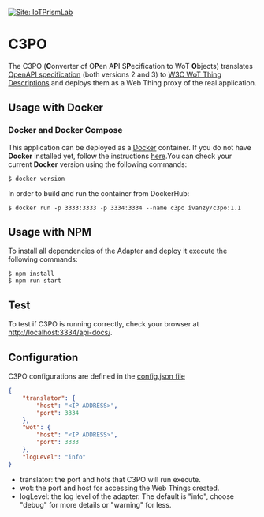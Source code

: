 [![Site: IoTPrismLab](https://img.shields.io/badge/site-IoT%20Prism%20Lab-blue)](http://iot-prism-lab.nws.cs.unibo.it/)

# C3PO
The C3PO (**C**onverter of O**P**en A**P**I S**P**ecification to WoT **O**bjects) translates [OpenAPI specification](https://swagger.io/specification/) (both versions 2 and 3) to [W3C WoT Thing Descriptions](https://www.w3.org/WoT/) and deploys them as a Web Thing proxy of the real application.

## Usage with Docker

### Docker and Docker Compose

This application can be deployed as a [Docker](https://www.docker.com) container. If you do not have **Docker** installed yet, follow the instructions [here](https://docs.docker.com/install/).You can check your current **Docker** version using the following commands:

```console
$ docker version
```
In order to build and run the container from DockerHub:

```console
$ docker run -p 3333:3333 -p 3334:3334 --name c3po ivanzy/c3po:1.1 
```

## Usage with NPM

To install all dependencies of the Adapter and deploy it execute the following commands:

```console
$ npm install
$ npm run start
```

## Test

To test if C3PO is running correctly, check your browser at <http://localhost:3334/api-docs/>.

## Configuration

C3PO configurations are defined in the [config.json file](src/config/conf.json)


```json
{
    "translator": {
        "host": "<IP ADDRESS>",
        "port": 3334
    },
    "wot": {
        "host": "<IP ADDRESS>",
        "port": 3333
    },
    "logLevel": "info"
}
```

* translator: the port and hots that C3PO will run execute.
* wot: the port and host for accessing the Web Things created.
* logLevel: the log level of the adapter. The default is "info", choose "debug" for more details or "warning" for less.